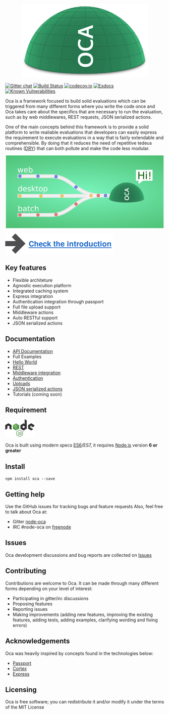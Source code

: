 <p align="center">
  <img src="data/logo.png"/>
</p>

[![Gitter chat](https://badges.gitter.im/node-oca/gitter.png)](https://gitter.im/node-oca)
[![Build Status](https://travis-ci.org/node-oca/oca.svg?branch=master)](https://travis-ci.org/node-oca/oca)
[![codecov.io](https://codecov.io/github/node-oca/oca/coverage.svg?branch=master)](https://codecov.io/github/node-oca/oca?branch=master)
[![Esdocs](https://node-oca.github.io/badge.svg)](https://node-oca.github.io/)
[![Known Vulnerabilities](https://snyk.io/test/github/node-oca/oca/badge.svg)](https://snyk.io/test/github/node-oca/oca)
</p>

Oca is a framework focused to build solid evaluations which can be triggered from many different forms where you write the code once and Oca takes care about the specifics that are necessary to run the evaluation, such as by web middlewares, REST requests, JSON serialized actions.

One of the main concepts behind this framework is to provide a solid platform to write realiable evaluations that developers can easily express the requirement to execute evaluations in a way that is fairly extendable and comprehensible. By doing that it reduces the need of repetitive tedeus routines ([DRY](https://en.wikipedia.org/wiki/Don%27t_repeat_yourself)) that can both pollute and make the code less modular.

<p align="center">
  <img src="data/ocaHi.png"/>
</p>

[<img src="data/intro.png"/>](https://github.com/node-oca/oca/blob/master/data/manual/INTRODUCTION.md)

## Key features
- Flexible architeture
- Agnostic execution platform
- Integrated caching system
- Express integration
- Authentication integration through passport
- Full file upload support
- Middleware actions
- Auto RESTful support
- JSON serialized actions

## Documentation
- [API Documentation](https://node-oca.github.io)
- Full Examples
 - [Hello World](https://github.com/node-oca/example-hello-world)
 - [REST](https://github.com/node-oca/example-rest)
 - [Middleware integration](https://github.com/node-oca/example-middleware)
 - [Authentication](https://github.com/node-oca/example-auth)
 - [Uploads](https://github.com/node-oca/example-uploads)
 - [JSON serialized actions](https://github.com/node-oca/example-json-actions)
- Tutorials (coming soon)

## Requirement
[<img src="data/nodejs.png"/>](https://www.nodejs.org)

Oca is built using modern specs [ES6](http://es6-features.org/)/ES7, it requires [Node.js](https://www.nodejs.org) version **6 or greater**

## Install
```
npm install oca --save
```

## Getting help
Use the GitHub issues for tracking bugs and feature requests Also, feel free to talk about Oca at:
- Gitter [node-oca](https://gitter.im/node-oca)
- IRC #node-oca on [freenode](http://irc.lc/freenode/node-oca)

## Issues
Oca development discussions and bug reports are collected on [Issues](https://github.com/node-oca/oca/issues)

## Contributing
Contributions are welcome to Oca. It can be made through many different forms depending on your level of interest:
- Participating in gitter/irc discussions
- Proposing features
- Reporting issues
- Making improvements (adding new features, improving the existing features, adding tests,
adding examples, clarifying wording and fixing errors)

## Acknowledgements
Oca was heavily inspired by concepts found in the technologies below:
- [Passport](https://github.com/jaredhanson/passport)
- [Cortex](https://github.com/ImageEngine/cortex)
- [Express](http://expressjs.com)

## Licensing
Oca is free software; you can redistribute it and/or modify it under the terms of the MIT License
